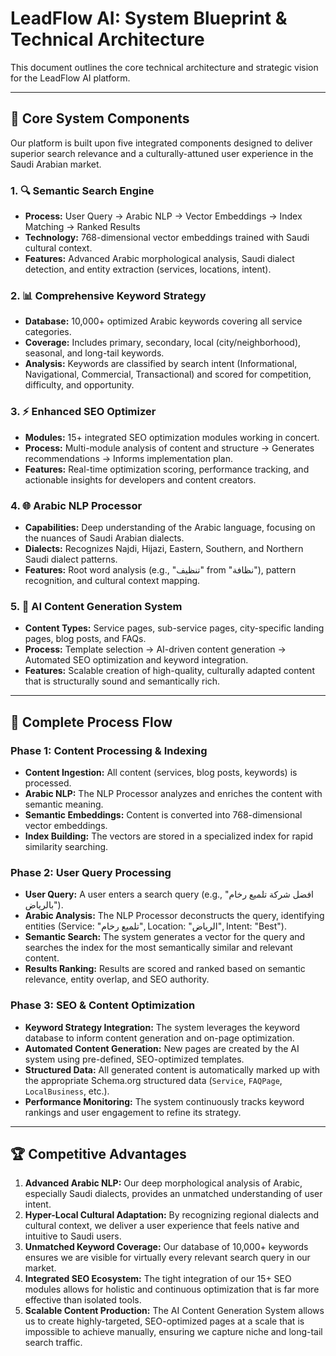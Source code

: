 # LeadFlow AI: System Blueprint & Technical Architecture

This document outlines the core technical architecture and strategic vision for the LeadFlow AI platform.

---

## 🚀 Core System Components

Our platform is built upon five integrated components designed to deliver superior search relevance and a culturally-attuned user experience in the Saudi Arabian market.

### 1. 🔍 Semantic Search Engine
-   **Process:** User Query → Arabic NLP → Vector Embeddings → Index Matching → Ranked Results
-   **Technology:** 768-dimensional vector embeddings trained with Saudi cultural context.
-   **Features:** Advanced Arabic morphological analysis, Saudi dialect detection, and entity extraction (services, locations, intent).

### 2. 📊 Comprehensive Keyword Strategy
-   **Database:** 10,000+ optimized Arabic keywords covering all service categories.
-   **Coverage:** Includes primary, secondary, local (city/neighborhood), seasonal, and long-tail keywords.
-   **Analysis:** Keywords are classified by search intent (Informational, Navigational, Commercial, Transactional) and scored for competition, difficulty, and opportunity.

### 3. ⚡ Enhanced SEO Optimizer
-   **Modules:** 15+ integrated SEO optimization modules working in concert.
-   **Process:** Multi-module analysis of content and structure → Generates recommendations → Informs implementation plan.
-   **Features:** Real-time optimization scoring, performance tracking, and actionable insights for developers and content creators.

### 4. 🌐 Arabic NLP Processor
-   **Capabilities:** Deep understanding of the Arabic language, focusing on the nuances of Saudi Arabian dialects.
-   **Dialects:** Recognizes Najdi, Hijazi, Eastern, Southern, and Northern Saudi dialect patterns.
-   **Features:** Root word analysis (e.g., "تنظيف" from "نظافة"), pattern recognition, and cultural context mapping.

### 5. 🤖 AI Content Generation System
-   **Content Types:** Service pages, sub-service pages, city-specific landing pages, blog posts, and FAQs.
-   **Process:** Template selection → AI-driven content generation → Automated SEO optimization and keyword integration.
-   **Features:** Scalable creation of high-quality, culturally adapted content that is structurally sound and semantically rich.

---

## 🔄 Complete Process Flow

### Phase 1: Content Processing & Indexing
-   **Content Ingestion:** All content (services, blog posts, keywords) is processed.
-   **Arabic NLP:** The NLP Processor analyzes and enriches the content with semantic meaning.
-   **Semantic Embeddings:** Content is converted into 768-dimensional vector embeddings.
-   **Index Building:** The vectors are stored in a specialized index for rapid similarity searching.

### Phase 2: User Query Processing
-   **User Query:** A user enters a search query (e.g., "افضل شركة تلميع رخام بالرياض").
-   **Arabic Analysis:** The NLP Processor deconstructs the query, identifying entities (Service: "تلميع رخام", Location: "الرياض", Intent: "Best").
-   **Semantic Search:** The system generates a vector for the query and searches the index for the most semantically similar and relevant content.
-   **Results Ranking:** Results are scored and ranked based on semantic relevance, entity overlap, and SEO authority.

### Phase 3: SEO & Content Optimization
-   **Keyword Strategy Integration:** The system leverages the keyword database to inform content generation and on-page optimization.
-   **Automated Content Generation:** New pages are created by the AI system using pre-defined, SEO-optimized templates.
-   **Structured Data:** All generated content is automatically marked up with the appropriate Schema.org structured data (`Service`, `FAQPage`, `LocalBusiness`, etc.).
-   **Performance Monitoring:** The system continuously tracks keyword rankings and user engagement to refine its strategy.

---

## 🏆 Competitive Advantages

1.  **Advanced Arabic NLP:** Our deep morphological analysis of Arabic, especially Saudi dialects, provides an unmatched understanding of user intent.
2.  **Hyper-Local Cultural Adaptation:** By recognizing regional dialects and cultural context, we deliver a user experience that feels native and intuitive to Saudi users.
3.  **Unmatched Keyword Coverage:** Our database of 10,000+ keywords ensures we are visible for virtually every relevant search query in our market.
4.  **Integrated SEO Ecosystem:** The tight integration of our 15+ SEO modules allows for holistic and continuous optimization that is far more effective than isolated tools.
5.  **Scalable Content Production:** The AI Content Generation System allows us to create highly-targeted, SEO-optimized pages at a scale that is impossible to achieve manually, ensuring we capture niche and long-tail search traffic.
